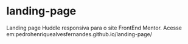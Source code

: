 # landing-page
Landing page Huddle responsiva para o site FrontEnd Mentor.
Acesse em:pedrohenriquealvesfernandes.github.io/landing-page/
